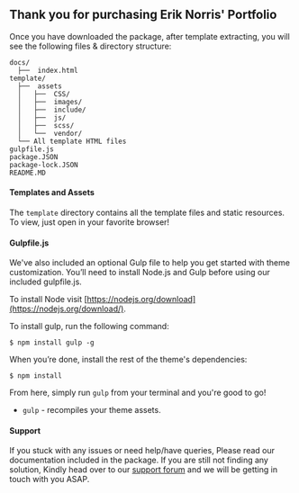 ## Thank you for purchasing Erik Norris' Portfolio ##

Once you have downloaded the package, after template extracting, you will see the following files & directory structure:

```
docs/
  ├──  index.html 
template/
  ├──  assets
  │   ├──  CSS/
  │   ├──  images/
  │   ├──  include/
  │   ├──  js/
  │   ├──  scss/
  │   └──  vendor/
  └── All template HTML files
gulpfile.js
package.JSON
package-lock.JSON
README.MD
```

#### Templates and Assets

The `template` directory contains all the template files and static resources. To view, just open in your favorite browser!

#### Gulpfile.js

We've also included an optional Gulp file to help you get started with theme customization. You’ll need to install Node.js and Gulp before using our included gulpfile.js.

To install Node visit [https://nodejs.org/download](https://nodejs.org/download/).

To install gulp, run the following command:

```
$ npm install gulp -g
```

When you’re done, install the rest of the theme's dependencies:

```
$ npm install
```

From here, simply run `gulp` from your terminal and you're good to go!

+ `gulp` - recompiles your theme assets.


#### Support

If you stuck with any issues or need help/have queries, Please read our documentation included in the package. If you are still not finding any solution, Kindly head over to our [support forum](https://support.webestica.com) and we will be getting in touch with you ASAP.
